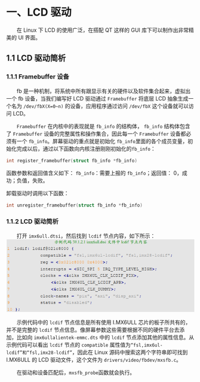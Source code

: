 # 一、LCD 驱动
&emsp;&emsp;在 Linux 下 LCD 的使用广泛，在搭配 QT 这样的 GUI 库下可以制作出非常精美的 UI 界面。
## 1.1 LCD 驱动简析
### 1.1.1 Framebuffer 设备
&emsp;&emsp;fb 是一种机制，将系统中所有跟显示有关的硬件以及软件集合起来，虚拟出一个 fb 设备，当我们编写好 LCD 驱动通过 `Framebuffer` 将底层 LCD 抽象生成一个名为 `/dev/fbX(X=0~n)` 的设备，应用程序通过访问 `/dev/fbX` 这个设备就可以访问 LCD。

&emsp;&emsp;`Framebuffer` 在内核中的表现就是 `fb_info` 的结构体， `fb_info` 结构体包含了 `Framebuffer` 设备的完整属性和操作集合，因此每一个 `Framebuffer` 设备都必须有一个 `fb_info`。屏幕驱动的重点就是初始化 `fb_info`里面的各个成员变量，初始化完成以后，通过以下函数向内核注册刚刚初始化的`fb_info`：
```cpp
int register_framebuffer(struct fb_info *fb_info)
```
函数参数和返回值含义如下：  `fb_info`：需要上报的 `fb_info`；返回值： 0，成功；负值，失败。

卸载驱动时调用以下函数：
```cpp
int unregister_framebuffer(struct fb_info *fb_info)
```

### 1.1.2 LCD 驱动简析
&emsp;&emsp;打开 `imx6ull.dtsi`，然后找到 `lcdif` 节点内容，如下所示：
![输入图片说明](/imgs/2025-07-13/bpUNoZixd9icnvq2.png)

&emsp;&emsp;示例代码中的 `lcdif` 节点信息是所有使用 I.MX6ULL 芯片的板子所共有的，并不是完整的 `lcdif` 节点信息。像屏幕参数这些需要根据不同的硬件平台去添加，比如向 `imx6ullalientek-emmc.dts` 中的 `lcdif` 节点添加其他的属性信息。从示例代码可以看出 `lcdif` 节点的 `compatible` 属性值为`“fsl,imx6ul-lcdif”和“fsl,imx28-lcdif”`，因此在 Linux 源码中搜索这两个字符串即可找到 I.MX6ULL 的 LCD 驱动文件，这个文件为 `drivers/video/fbdev/mxsfb.c`。

&emsp;&emsp;在驱动和设备匹配后，`mxsfb_probe`函数就会执行。

&emsp;&emsp;
<!--stackedit_data:
eyJoaXN0b3J5IjpbLTExMjYyMjIxMzcsLTc3MzU2MzgzLC0yOT
UzNDQ1MzEsMTg5MDE5Njk1NSwyMjE0NTUwNjAsODE5NDA3NDY3
XX0=
-->